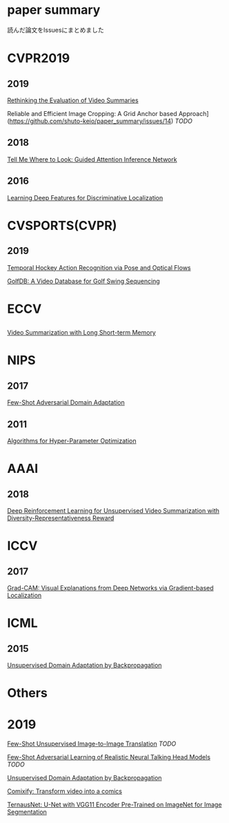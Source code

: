# paper summary
読んだ論文をIssuesにまとめました

# CVPR2019
## 2019
[Rethinking the Evaluation of Video Summaries](https://github.com/shuto-keio/paper_summary/issues/6)

Reliable and Efficient Image Cropping: A Grid Anchor based Approach](https://github.com/shuto-keio/paper_summary/issues/14) *TODO*

## 2018
[Tell Me Where to Look: Guided Attention Inference Network](https://github.com/shuto-keio/paper_summary/issues/4)

## 2016
[Learning Deep Features for Discriminative Localization](https://github.com/shuto-keio/paper_summary/issues/10)

# CVSPORTS(CVPR)

## 2019
[Temporal Hockey Action Recognition via Pose and Optical Flows](https://github.com/shuto-keio/paper_summary/issues/17)

[GolfDB: A Video Database for Golf Swing Sequencing](https://github.com/shuto-keio/paper_summary/issues/16)

# ECCV
##
[Video Summarization with Long Short-term Memory](https://github.com/shuto-keio/paper_summary/issues/5)
# NIPS
## 2017
[Few-Shot Adversarial Domain Adaptation](https://github.com/shuto-keio/paper_summary/issues/18)
## 2011
[Algorithms for Hyper-Parameter Optimization](https://github.com/shuto-keio/paper_summary/issues/1)

# AAAI
## 2018
[Deep Reinforcement Learning for Unsupervised Video Summarization with Diversity-Representativeness Reward](https://github.com/shuto-keio/paper_summary/issues/15)

# ICCV
## 2017
[Grad-CAM: Visual Explanations from Deep Networks via Gradient-based Localization](https://github.com/shuto-keio/paper_summary/issues/11)

# ICML
## 2015
[Unsupervised Domain Adaptation by Backpropagation](https://github.com/shuto-keio/paper_summary/issues/9)

# Others
# 2019
[Few-Shot Unsupervised Image-to-Image Translation](https://github.com/shuto-keio/paper_summary/issues/13) *TODO*

[Few-Shot Adversarial Learning of Realistic Neural Talking Head Models](https://github.com/shuto-keio/paper_summary/issues/12) *TODO*

[Unsupervised Domain Adaptation by Backpropagation](https://github.com/shuto-keio/paper_summary/issues/8)

[Comixify: Transform video into a comics](https://github.com/shuto-keio/paper_summary/issues/3)

[TernausNet: U-Net with VGG11 Encoder Pre-Trained on ImageNet for Image Segmentation](https://github.com/shuto-keio/paper_summary/issues/2)
